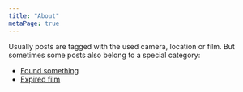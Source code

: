 ```yaml
---
title: "About"
metaPage: true
---
```


Usually posts are tagged with the used camera, location or film. But sometimes some posts also belong to a special category:

* [Found something](/found-something)
* [Expired film](/expired-film)
